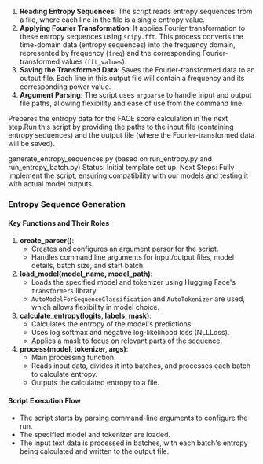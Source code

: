 1.  **Reading Entropy Sequences**: The script reads entropy sequences from a file, where each line in the file is a single entropy value.
2.  **Applying Fourier Transformation**: It applies Fourier transformation to these entropy sequences using `scipy.fft`. This process converts the time-domain data (entropy sequences) into the frequency domain, represented by frequency (`freq`) and the corresponding Fourier-transformed values (`fft_values`).
3.  **Saving the Transformed Data**: Saves the Fourier-transformed data to an output file. Each line in this output file will contain a frequency and its corresponding power value.
4.  **Argument Parsing**: The script uses `argparse` to handle input and output file paths, allowing flexibility and ease of use from the command line.

Prepares the entropy data for the FACE score calculation in the next step.Run this script by providing the paths to the input file (containing entropy sequences) and the output file (where the Fourier-transformed data will be saved).


generate_entropy_sequences.py (based on run_entropy.py and run_entropy_batch.py)
Status: Initial template set up.
Next Steps: Fully implement the script, ensuring compatibility with our models and testing it with actual model outputs.

### Entropy Sequence Generation

#### Key Functions and Their Roles

1.  **create_parser()**:
    -   Creates and configures an argument parser for the script.
    -   Handles command line arguments for input/output files, model details, batch size, and start batch.
2.  **load_model(model_name, model_path)**:
    -   Loads the specified model and tokenizer using Hugging Face's `transformers` library.
    -   `AutoModelForSequenceClassification` and `AutoTokenizer` are used, which allows flexibility in model choice.
3.  **calculate_entropy(logits, labels, mask)**:
    -   Calculates the entropy of the model's predictions.
    -   Uses log softmax and negative log-likelihood loss (NLLLoss).
    -   Applies a mask to focus on relevant parts of the sequence.
4.  **process(model, tokenizer, args)**:
    -   Main processing function.
    -   Reads input data, divides it into batches, and processes each batch to calculate entropy.
    -   Outputs the calculated entropy to a file.

#### Script Execution Flow

-   The script starts by parsing command-line arguments to configure the run.
-   The specified model and tokenizer are loaded.
-   The input text data is processed in batches, with each batch's entropy being calculated and written to the output file.
